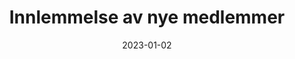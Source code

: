 ---
title: "Innlemmelse av nye medlemmer"
linkTitle: "Innlemmelse"
date: 2023-01-02
weight: 2
description: >
  En forklaring av hva som må gjøres når et nytt medlem skal innlemmes.
---